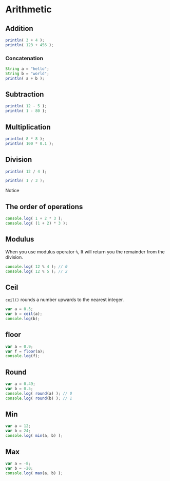 # Arithmetic

## Addition
```js
println( 3 + 4 );
println( 123 + 456 );
```

### Concatenation
```js
String a = "hello";
String b = "world";
println( a + b );
```

## Subtraction
```js
println( 12 - 5 );
println( 1 - 80 );
```

## Multiplication
```js
println( 8 * 8 );
println( 100 * 0.1 );
```

## Division
```js
println( 12 / 4 );
```

```java
println( 1 / 3 );
```
Notice

## The order of operations
```js
console.log( 1 + 2 * 3 );
console.log( (1 + 2) * 3 );
```

## Modulus
When you use modulus operator `%`, It will return you the remainder from the division.
```js
console.log( 12 % 4 ); // 0
console.log( 12 % 5 ); // 2
```

## Ceil
`ceil()` rounds a number upwards to the nearest integer.
```js
var a = 0.5;
var b = ceil(a);
console.log(b);
```

## floor
```js
var a = 0.9;
var f = floor(a);
console.log(f);
```

## Round
```js
var a = 0.49;
var b = 0.5;
console.log( round(a) ); // 0
console.log( round(b) ); // 1
```

## Min 
```js
var a = 12;
var b = 24;
console.log( min(a, b) );
```

## Max
```js
var a = -8;
var b = -20;
console.log( max(a, b) );
```

<!--
note to myself: 
  create examples to visualize each function. 
  as in shaping function in glsl.
-->
